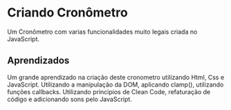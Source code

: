 
# Criando Cronômetro  

Um Cronômetro com varias funcionalidades muito legais criada no JavaScript.


## Aprendizados

Um grande aprendizado na criação deste cronometro utilizando Html, Css e JavaScript. Utilizando a manipulação da DOM, aplicando clamp(), utilizando funções callbacks. Utilizando principios de Clean Code, refaturação de código e adicionando sons pelo JavaScript.
